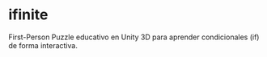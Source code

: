 # ifinite
First-Person Puzzle educativo en Unity 3D para aprender condicionales (if) de forma interactiva.
